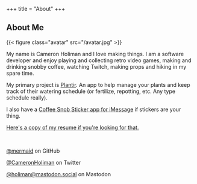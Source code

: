 +++
title = "About"
+++

## About Me

{{< figure class="avatar" src="/avatar.jpg" >}}

My name is Cameron Holiman and I love making things. I am a software developer and enjoy playing and collecting retro video games, making and drinking snobby coffee, watching Twitch, making props and hiking in my spare time.

My primary project is [Plantir](/apps). An app to help manage your plants and keep track of their watering schedule (or fertilize, repotting, etc. Any type schedule really).

I also have a [Coffee Snob Sticker app for iMessage](/apps) if stickers are your thing.

[Here's a copy of my resume if you're looking for that.](/resume)

&nbsp;

[@mermaid](https://github.com/mermaid) on GitHub

[@CameronHoliman](https://twitter.com/CameronHoliman) on Twitter

<p><a rel="me" href="https://mastodon.social/@holiman">@holiman@mastodon.social</a> on Mastodon</p>
